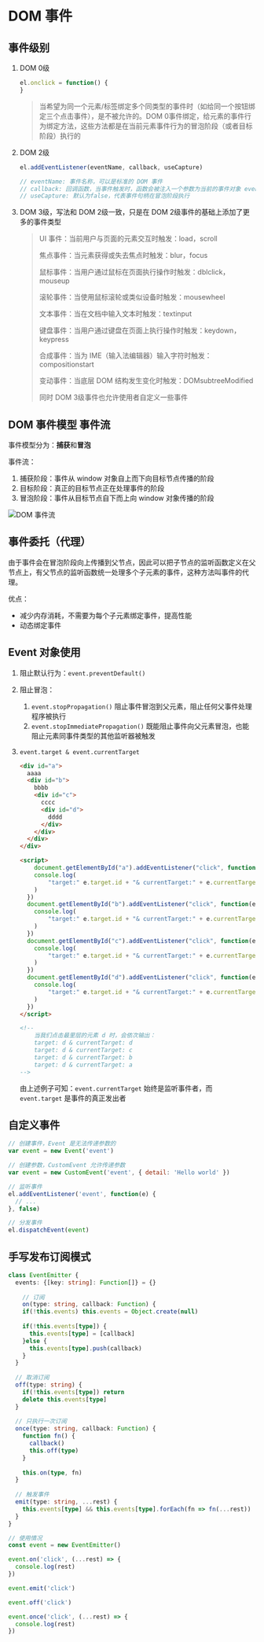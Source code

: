 # DOM 事件

## 事件级别

1.  DOM 0级

    ```javascript
    el.onclick = function() {
    }
    ```

    >   当希望为同一个元素/标签绑定多个同类型的事件时（如给同一个按钮绑定三个点击事件），是不被允许的。DOM 0事件绑定，给元素的事件行为绑定方法，这些方法都是在当前元素事件行为的冒泡阶段（或者目标阶段）执行的

2.  DOM 2级

    ```javascript
    el.addEventListener(eventName, callback, useCapture)
    
    // eventName: 事件名称，可以是标准的 DOM 事件
    // callback: 回调函数，当事件触发时，函数会被注入一个参数为当前的事件对象 event
    // useCapture: 默认为false，代表事件句柄在冒泡阶段执行
    ```

3.  DOM 3级，写法和 DOM 2级一致，只是在 DOM 2级事件的基础上添加了更多的事件类型

    >   UI 事件：当前用户与页面的元素交互时触发：load，scroll
    >
    >   焦点事件：当元素获得或失去焦点时触发：blur，focus
    >
    >   鼠标事件：当用户通过鼠标在页面执行操作时触发：dblclick，mouseup
    >
    >   滚轮事件：当使用鼠标滚轮或类似设备时触发：mousewheel
    >
    >   文本事件：当在文档中输入文本时触发：textinput
    >
    >   键盘事件：当用户通过键盘在页面上执行操作时触发：keydown，keypress
    >
    >   合成事件：当为 IME（输入法编辑器）输入字符时触发：compositionstart
    >
    >   变动事件：当底层 DOM 结构发生变化时触发：DOMsubtreeModified
    >
    >   同时 DOM 3级事件也允许使用者自定义一些事件



## DOM 事件模型 事件流

事件模型分为：**捕获**和**冒泡**

事件流：

1.  捕获阶段：事件从 window 对象自上而下向目标节点传播的阶段
2.  目标阶段：真正的目标节点正在处理事件的阶段
3.  冒泡阶段：事件从目标节点自下而上向 window 对象传播的阶段

![DOM 事件流](https://user-gold-cdn.xitu.io/2019/12/31/16f5acb3c238de6c?imageslim)



## 事件委托（代理）

由于事件会在冒泡阶段向上传播到父节点，因此可以把子节点的监听函数定义在父节点上，有父节点的监听函数统一处理多个子元素的事件，这种方法叫事件的代理。

优点：

*   减少内存消耗，不需要为每个子元素绑定事件，提高性能
*   动态绑定事件



## Event 对象使用

1.  阻止默认行为：`event.preventDefault()`

2.  阻止冒泡：

    1.  `event.stopPropagation()` 阻止事件冒泡到父元素，阻止任何父事件处理程序被执行
    2.  `event.stopImmediatePropagation()` 既能阻止事件向父元素冒泡，也能阻止元素同事件类型的其他监听器被触发

3.  `event.target & event.currentTarget`

    ```html
    <div id="a">
      aaaa
      <div id="b">
        bbbb
        <div id="c">
          cccc
          <div id="d">
            dddd
          </div>
        </div>
      </div>
    </div>
    
    <script>
    	document.getElementById("a").addEventListener("click", function(e) {
        console.log(
        	"target:" e.target.id + "& currentTarget:" + e.currentTarget.id
        )
      })
      document.getElementById("b").addEventListener("click", function(e) {
        console.log(
        	"target:" e.target.id + "& currentTarget:" + e.currentTarget.id
        )
      })
      document.getElementById("c").addEventListener("click", function(e) {
        console.log(
        	"target:" e.target.id + "& currentTarget:" + e.currentTarget.id
        )
      })
      document.getElementById("d").addEventListener("click", function(e) {
        console.log(
        	"target:" e.target.id + "& currentTarget:" + e.currentTarget.id
        )
      })
    </script>
    
    <!-- 
    	当我们点击最里层的元素 d 时，会依次输出：
    	target: d & currentTarget: d
    	target: d & currentTarget: c
    	target: d & currentTarget: b
    	target: d & currentTarget: a
    -->
    ```

    由上述例子可知：`event.currentTarget` 始终是监听事件者，而 `event.target` 是事件的真正发出者



## 自定义事件

```javascript
// 创建事件，Event 是无法传递参数的
var event = new Event('event')

// 创建参数，CustomEvent 允许传递参数
var event = new CustomEvent('event', { detail: 'Hello world' })

// 监听事件
el.addEventListener('event', function(e) {
  // ...
}, false)

// 分发事件
el.dispatchEvent(event)
```



## 手写发布订阅模式

```typescript
class EventEmitter {
  events: {[key: string]: Function[]} = {}
  
 	// 订阅
	on(type: string, callback: Function) {
    if(!this.events) this.events = Object.create(null)
    
    if(!this.events[type]) {
      this.events[type] = [callback]
    }else {
      this.events[type].push(callback)
    }
  }
  
  // 取消订阅
  off(type: string) {
    if(!this.events[type]) return 
   	delete this.events[type]
  }
  
  // 只执行一次订阅
  once(type: string, callback: Function) {
    function fn() {
      callback()
      this.off(type)
    }
    
    this.on(type, fn)
  }
  
  // 触发事件
  emit(type: string, ...rest) {
    this.events[type] && this.events[type].forEach(fn => fn(...rest))
  }
}

// 使用情况
const event = new EventEmitter()

event.on('click', (...rest) => {
  console.log(rest)
})

event.emit('click')

event.off('click')

event.once('click', (...rest) => {
  console.log(rest)
})
```

